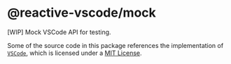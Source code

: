 # @reactive-vscode/mock

\[WIP\] Mock VSCode API for testing.

Some of the source code in this package references the implementation of [`VSCode`](https://github.com/microsoft/vscode), which is licensed under a [MIT License](https://github.com/microsoft/vscode/blob/main/LICENSE.txt).
